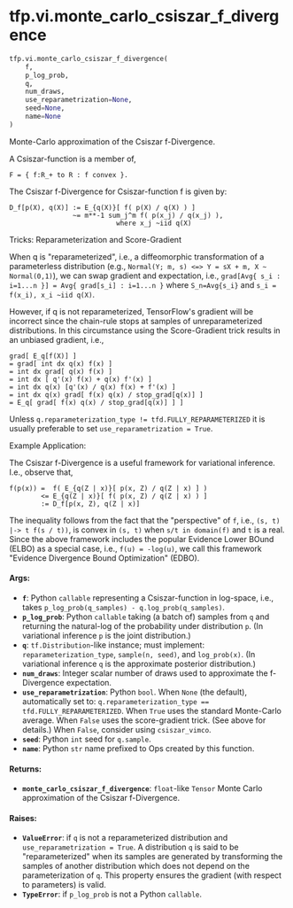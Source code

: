 <div itemscope itemtype="http://developers.google.com/ReferenceObject">
<meta itemprop="name" content="tfp.vi.monte_carlo_csiszar_f_divergence" />
<meta itemprop="path" content="Stable" />
</div>

# tfp.vi.monte_carlo_csiszar_f_divergence

``` python
tfp.vi.monte_carlo_csiszar_f_divergence(
    f,
    p_log_prob,
    q,
    num_draws,
    use_reparametrization=None,
    seed=None,
    name=None
)
```

Monte-Carlo approximation of the Csiszar f-Divergence.

A Csiszar-function is a member of,

```none
F = { f:R_+ to R : f convex }.
```

The Csiszar f-Divergence for Csiszar-function f is given by:

```none
D_f[p(X), q(X)] := E_{q(X)}[ f( p(X) / q(X) ) ]
                ~= m**-1 sum_j^m f( p(x_j) / q(x_j) ),
                           where x_j ~iid q(X)
```

Tricks: Reparameterization and Score-Gradient

When q is "reparameterized", i.e., a diffeomorphic transformation of a
parameterless distribution (e.g.,
`Normal(Y; m, s) <=> Y = sX + m, X ~ Normal(0,1)`), we can swap gradient and
expectation, i.e.,
`grad[Avg{ s_i : i=1...n }] = Avg{ grad[s_i] : i=1...n }` where `S_n=Avg{s_i}`
and `s_i = f(x_i), x_i ~iid q(X)`.

However, if q is not reparameterized, TensorFlow's gradient will be incorrect
since the chain-rule stops at samples of unreparameterized distributions. In
this circumstance using the Score-Gradient trick results in an unbiased
gradient, i.e.,

```none
grad[ E_q[f(X)] ]
= grad[ int dx q(x) f(x) ]
= int dx grad[ q(x) f(x) ]
= int dx [ q'(x) f(x) + q(x) f'(x) ]
= int dx q(x) [q'(x) / q(x) f(x) + f'(x) ]
= int dx q(x) grad[ f(x) q(x) / stop_grad[q(x)] ]
= E_q[ grad[ f(x) q(x) / stop_grad[q(x)] ] ]
```

Unless `q.reparameterization_type != tfd.FULLY_REPARAMETERIZED` it is
usually preferable to set `use_reparametrization = True`.

Example Application:

The Csiszar f-Divergence is a useful framework for variational inference.
I.e., observe that,

```none
f(p(x)) =  f( E_{q(Z | x)}[ p(x, Z) / q(Z | x) ] )
        <= E_{q(Z | x)}[ f( p(x, Z) / q(Z | x) ) ]
        := D_f[p(x, Z), q(Z | x)]
```

The inequality follows from the fact that the "perspective" of `f`, i.e.,
`(s, t) |-> t f(s / t))`, is convex in `(s, t)` when `s/t in domain(f)` and
`t` is a real. Since the above framework includes the popular Evidence Lower
BOund (ELBO) as a special case, i.e., `f(u) = -log(u)`, we call this framework
"Evidence Divergence Bound Optimization" (EDBO).

#### Args:

* <b>`f`</b>: Python `callable` representing a Csiszar-function in log-space, i.e.,
    takes `p_log_prob(q_samples) - q.log_prob(q_samples)`.
* <b>`p_log_prob`</b>: Python `callable` taking (a batch of) samples from `q` and
    returning the natural-log of the probability under distribution `p`.
    (In variational inference `p` is the joint distribution.)
* <b>`q`</b>: `tf.Distribution`-like instance; must implement:
    `reparameterization_type`, `sample(n, seed)`, and `log_prob(x)`.
    (In variational inference `q` is the approximate posterior distribution.)
* <b>`num_draws`</b>: Integer scalar number of draws used to approximate the
    f-Divergence expectation.
* <b>`use_reparametrization`</b>: Python `bool`. When `None` (the default),
    automatically set to:
    `q.reparameterization_type == tfd.FULLY_REPARAMETERIZED`.
    When `True` uses the standard Monte-Carlo average. When `False` uses the
    score-gradient trick. (See above for details.)  When `False`, consider
    using `csiszar_vimco`.
* <b>`seed`</b>: Python `int` seed for `q.sample`.
* <b>`name`</b>: Python `str` name prefixed to Ops created by this function.


#### Returns:

* <b>`monte_carlo_csiszar_f_divergence`</b>: `float`-like `Tensor` Monte Carlo
    approximation of the Csiszar f-Divergence.


#### Raises:

* <b>`ValueError`</b>: if `q` is not a reparameterized distribution and
    `use_reparametrization = True`. A distribution `q` is said to be
    "reparameterized" when its samples are generated by transforming the
    samples of another distribution which does not depend on the
    parameterization of `q`. This property ensures the gradient (with respect
    to parameters) is valid.
* <b>`TypeError`</b>: if `p_log_prob` is not a Python `callable`.